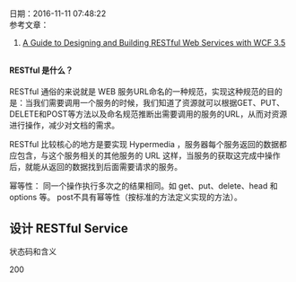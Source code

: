 ##
日期：2016-11-11 07:48:22  
参考文章：  
1.  [A Guide to Designing and Building RESTful Web Services with WCF 3.5](https://msdn.microsoft.com/en-us/library/dd203052.aspx)
##


#### RESTful 是什么？

RESTful 通俗的来说就是 WEB 服务URL命名的一种规范，实现这种规范的目的是：当我们需要调用一个服务的时候，我们知道了资源就可以根据GET、PUT、DELETE和POST等方法以及命名规范推断出需要调用的服务的URL，从而对资源进行操作，减少对文档的需求。

RESTful 比较核心的地方是要实现 Hypermedia ，服务器每个服务返回的数据都应包含，与这个服务相关的其他服务的 URL 这样，当服务的获取这完成中操作后，就能从返回的数据找到后面需要请求的服务。

幂等性： 同一个操作执行多次之的结果相同。如 get、put、delete、head 和 options 等。 post不具有幂等性（按标准的方法定义实现的方法）。


##  设计 RESTful Service

状态码和含义

200 
